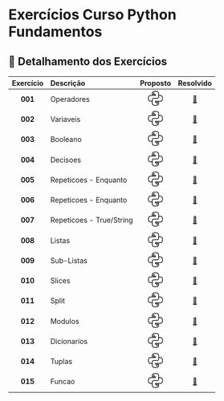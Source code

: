 # Exercícios Curso Python Fundamentos 

## 📂 **Detalhamento dos Exercícios**

| Exercício | Descrição | Proposto  | Resolvido |
|:-----------:|:-----------|:------------:|:---------------:|
| **001** | Operadores | [![.py](https://github.com/Repositorios-Escoladeprogramadores/python-modulo1/blob/main/icons/icons8-python-32.png ".py")](https://github.com/Repositorios-Escoladeprogramadores/python-modulo1/blob/main/exercicios/operadores/exer_operadores.py) | [📝](https://github.com/Repositorios-Escoladeprogramadores/python-modulo1/blob/main/exercicios/operadores/exer_operadores_gabarito.txt) |
| **002** | Variaveis | [![.py](https://github.com/Repositorios-Escoladeprogramadores/python-modulo1/blob/main/icons/icons8-python-32.png ".py")](https://github.com/Repositorios-Escoladeprogramadores/python-modulo1/blob/main/exercicios/variaveis/exer_variaveis.py) | [📝](https://github.com/Repositorios-Escoladeprogramadores/python-modulo1/blob/main/exercicios/variaveis/exer_variaveis_gabarito.txt) |
| **003** | Booleano | [![.py](https://github.com/Repositorios-Escoladeprogramadores/python-modulo1/blob/main/icons/icons8-python-32.png ".py")](https://github.com/Repositorios-Escoladeprogramadores/python-modulo1/blob/main/exercicios/booleano/exer_booleano.py) | [📝](https://github.com/Repositorios-Escoladeprogramadores/python-modulo1/blob/main/exercicios/booleano/exer_booleano_gabarito.txt) |
| **004** | Decisoes | [![.py](https://github.com/Repositorios-Escoladeprogramadores/python-modulo1/blob/main/icons/icons8-python-32.png ".py")](https://github.com/Repositorios-Escoladeprogramadores/python-modulo1/blob/main/exercicios/decisoes/exer_decisoes.py) | [📝](https://github.com/Repositorios-Escoladeprogramadores/python-modulo1/blob/main/exercicios/decisoes/exer_decisoes_gabarito.txt) |
| **005** | Repeticoes - Enquanto | [![.py](https://github.com/Repositorios-Escoladeprogramadores/python-modulo1/blob/main/icons/icons8-python-32.png ".py")](https://github.com/Repositorios-Escoladeprogramadores/python-modulo1/blob/main/exercicios/repeticoes_enquanto/exer_repeticoes_enquanto.py) | [📝](https://github.com/Repositorios-Escoladeprogramadores/python-modulo1/blob/main/exercicios/repeticoes_enquanto/exer_repeticoes_enquanto_gabarito.txt) |
| **006** | Repeticoes - Enquanto | [![.py](https://github.com/Repositorios-Escoladeprogramadores/python-modulo1/blob/main/icons/icons8-python-32.png ".py")](https://github.com/Repositorios-Escoladeprogramadores/python-modulo1/blob/main/exercicios/repeticoes_for/exer_repeticoes_for.py) | [📝](https://github.com/Repositorios-Escoladeprogramadores/python-modulo1/blob/main/exercicios/repeticoes_for/exer_repeticoes_for_gabarito.txt) |
| **007** | Repeticoes - True/String | [![.py](https://github.com/Repositorios-Escoladeprogramadores/python-modulo1/blob/main/icons/icons8-python-32.png ".py")](https://github.com/Repositorios-Escoladeprogramadores/python-modulo1/blob/main/exercicios/repeticoes_true_string/exer_repeticoes_true_string.py) | [📝](https://github.com/Repositorios-Escoladeprogramadores/python-modulo1/blob/main/exercicios/repeticoes_true_string/exer_repeticoes_true_string_gabarito.txt) |
| **008** | Listas | [![.py](https://github.com/Repositorios-Escoladeprogramadores/python-modulo1/blob/main/icons/icons8-python-32.png ".py")](https://github.com/Repositorios-Escoladeprogramadores/python-modulo1/blob/main/exercicios/listas/exer_listas.py) | [📝](https://github.com/Repositorios-Escoladeprogramadores/python-modulo1/blob/main/exercicios/listas/exer_listas_gabarito.txt) |
| **009** | Sub-Listas | [![.py](https://github.com/Repositorios-Escoladeprogramadores/python-modulo1/blob/main/icons/icons8-python-32.png ".py")](https://github.com/Repositorios-Escoladeprogramadores/python-modulo1/blob/main/exercicios/sublistas/exer_sublistas.py) | [📝](https://github.com/Repositorios-Escoladeprogramadores/python-modulo1/blob/main/exercicios/sublistas/exer_sublistas_gabarito.txt) |
| **010** | Slices | [![.py](https://github.com/Repositorios-Escoladeprogramadores/python-modulo1/blob/main/icons/icons8-python-32.png ".py")](https://github.com/Repositorios-Escoladeprogramadores/python-modulo1/blob/main/exercicios/slices/exer_slices.py) | [📝](https://github.com/Repositorios-Escoladeprogramadores/python-modulo1/blob/main/exercicios/slices/exer_slices_gabarito.txt) |
| **011** | Split | [![.py](https://github.com/Repositorios-Escoladeprogramadores/python-modulo1/blob/main/icons/icons8-python-32.png ".py")](https://github.com/Repositorios-Escoladeprogramadores/python-modulo1/blob/main/exercicios/split/exer_split.py) | [📝](https://github.com/Repositorios-Escoladeprogramadores/python-modulo1/blob/main/exercicios/split/exer_split_gabarito.txt) |
| **012** | Modulos | [![.py](https://github.com/Repositorios-Escoladeprogramadores/python-modulo1/blob/main/icons/icons8-python-32.png ".py")](https://github.com/Repositorios-Escoladeprogramadores/python-modulo1/blob/main/exercicios/modulos/exer_modulos.py) | [📝](https://github.com/Repositorios-Escoladeprogramadores/python-modulo1/blob/main/exercicios/modulos/exer_modulos_gabarito.txt) |
| **013** | Dicionarios | [![.py](https://github.com/Repositorios-Escoladeprogramadores/python-modulo1/blob/main/icons/icons8-python-32.png ".py")](https://github.com/Repositorios-Escoladeprogramadores/python-modulo1/blob/main/exercicios/dicionarios/exer_dicionarios.py) | [📝](https://github.com/Repositorios-Escoladeprogramadores/python-modulo1/blob/main/exercicios/dicionarios/exer_dicionarios_gabarito.txt) |
| **014** | Tuplas | [![.py](https://github.com/Repositorios-Escoladeprogramadores/python-modulo1/blob/main/icons/icons8-python-32.png ".py")](https://github.com/Repositorios-Escoladeprogramadores/python-modulo1/blob/main/exercicios/tuplas/exer_tuplas.py) | [📝](https://github.com/Repositorios-Escoladeprogramadores/python-modulo1/blob/main/exercicios/tuplas/exer_tuplas_gabarito.txt) |
| **015** | Funcao | [![.py](https://github.com/Repositorios-Escoladeprogramadores/python-modulo1/blob/main/icons/icons8-python-32.png ".py")](https://github.com/Repositorios-Escoladeprogramadores/python-modulo1/blob/main/exercicios/funcao/exer_funcao.py) | [📝](https://github.com/Repositorios-Escoladeprogramadores/python-modulo1/blob/main/exercicios/funcao/exer_funcao_gabarito.txt) |
